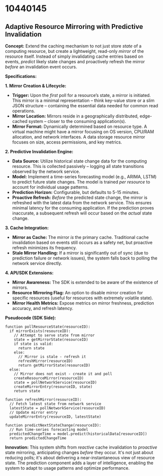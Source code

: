 # 10440145

## Adaptive Resource Mirroring with Predictive Invalidation

**Concept:** Extend the caching mechanism to not just store *state* of a computing resource, but create a lightweight, read-only *mirror* of the resource itself.  Instead of simply invalidating cache entries based on events, *predict* likely state changes and proactively refresh the mirror *before* an invalidation event occurs.

**Specifications:**

**1. Mirror Creation & Lifecycle:**

*   **Trigger:** Upon the *first* poll for a resource’s state, a mirror is initiated. This mirror is a minimal representation – think key-value store or a slim JSON structure – containing the essential data needed for common read operations.
*   **Mirror Location:**  Mirrors reside in a geographically distributed, edge-cached system – closer to the consuming application(s).
*   **Mirror Format:**  Dynamically determined based on resource type. A virtual machine might have a mirror focusing on OS version, CPU/RAM allocation, and network interfaces. A data storage resource mirror focuses on size, access permissions, and key metrics.

**2. Predictive Invalidation Engine:**

*   **Data Source:** Utilize historical state change data for the computing resource.  This is collected passively – logging all state transitions observed by the network service.
*   **Model:** Implement a time-series forecasting model (e.g., ARIMA, LSTM) to predict future state changes.  The model is trained *per resource* to account for individual usage patterns.
*   **Prediction Horizon:** Configurable, but defaults to 5-15 minutes.
*   **Proactive Refresh:** *Before* the predicted state change, the mirror is refreshed with the latest data from the network service.  This ensures minimal latency for the consuming application.  If the prediction proves inaccurate, a subsequent refresh will occur based on the *actual* state change.

**3. Cache Integration:**

*   **Mirror as Cache:** The mirror *is* the primary cache.  Traditional cache invalidation based on events still occurs as a safety net, but proactive refresh minimizes its frequency.
*   **Stale Mirror Handling:**  If a mirror is significantly out of sync (due to prediction failure or network issues), the system falls back to polling the network service directly.

**4.  API/SDK Extensions:**

*   **Mirror Awareness:**  The SDK is extended to be aware of the existence of mirrors.
*   **Resource Mirroring Flag:**  An option to disable mirror creation for specific resources (useful for resources with extremely volatile state).
*   **Mirror Health Metrics:**  Expose metrics on mirror freshness, prediction accuracy, and refresh latency.

**Pseudocode (SDK Side):**

```
function pollResourceState(resourceID):
  if mirrorExists(resourceID):
    // Attempt to serve state from mirror
    state = getMirrorState(resourceID)
    if state is valid:
      return state
    else:
      // Mirror is stale - refresh it
      refreshMirror(resourceID)
      return getMirrorState(resourceID)
  else:
    // Mirror does not exist - create it and poll
    createResourceMirror(resourceID)
    state = pollNetworkService(resourceID)
    createMirrorEntry(resourceID, state)
    return state

function refreshMirror(resourceID):
  // Fetch latest state from network service
  latestState = pollNetworkService(resourceID)
  // Update mirror entry
  updateMirrorEntry(resourceID, latestState)

function predictNextStateChange(resourceID):
  // Run time-series forecasting model
  predictedChangeTime = model.predict(historicalData[resourceID])
  return predictedChangeTime
```

**Innovation:** This system shifts from *reactive* cache invalidation to *proactive* state mirroring, anticipating changes *before* they occur. It's not just about reducing polls; it's about delivering a near-instantaneous view of resource state. The prediction component adds a layer of intelligence, enabling the system to adapt to usage patterns and optimize performance.